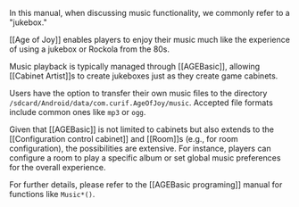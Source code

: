 In this manual, when discussing music functionality, we commonly refer to a "jukebox."

[[Age of Joy]] enables players to enjoy their music much like the experience of using a jukebox or Rockola from the 80s.

Music playback is typically managed through [[AGEBasic]], allowing [[Cabinet Artist]]s to create jukeboxes just as they create game cabinets.

Users have the option to transfer their own music files to the directory `/sdcard/Android/data/com.curif.AgeOfJoy/music`. Accepted file formats include common ones like `mp3` or `ogg`.

Given that [[AGEBasic]] is not limited to cabinets but also extends to the [[Configuration control cabinet]] and [[Room]]s (e.g., for room configuration), the possibilities are extensive. For instance, players can configure a room to play a specific album or set global music preferences for the overall experience.

For further details, please refer to the [[AGEBasic programing]] manual for functions like `Music*()`.